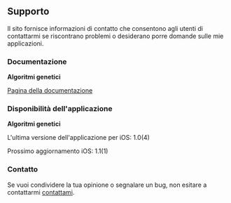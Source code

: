 ## Supporto

Il sito fornisce informazioni di contatto che consentono agli utenti di contattarmi se riscontrano problemi o desiderano porre domande sulle mie applicazioni.

### Documentazione

**Algoritmi genetici**

[Pagina della documentazione](https://www.taketechease.com/optfinder/genetic-algorithms.html)

### Disponibilità dell'applicazione
  
**Algoritmi genetici**

  L'ultima versione dell'applicazione per iOS: 1.0(4)

  Prossimo aggiornamento iOS: 1.1(1)
  
### Contatto

Se vuoi condividere la tua opinione o segnalare un bug, non esitare a contattarmi [contattami](mailto:i.d.kosinska@gmail.com).

